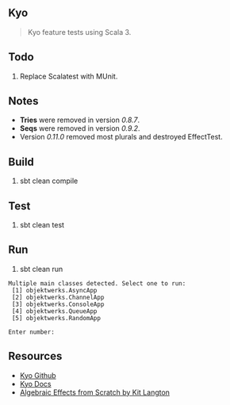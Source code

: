 Kyo
---
>Kyo feature tests using Scala 3.

Todo
----
1. Replace Scalatest with MUnit.

Notes
-----
* **Tries** were removed in version *0.8.7*.
* **Seqs** were removed in version *0.9.2*.
* Version *0.11.0* removed most plurals and destroyed EffectTest.

Build
-----
1. sbt clean compile

Test
----
1. sbt clean test

Run
---
1. sbt clean run
```
Multiple main classes detected. Select one to run:
 [1] objektwerks.AsyncApp
 [2] objektwerks.ChannelApp
 [3] objektwerks.ConsoleApp
 [4] objektwerks.QueueApp
 [5] objektwerks.RandomApp

Enter number:
```

Resources
---------
* [Kyo Github](https://github.com/getkyo/kyo#)
* [Kyo Docs](https://getkyo.io/#/)
* [Algebraic Effects from Scratch by Kit Langton](https://www.youtube.com/watch?v=qPvPdRbTF-E)
